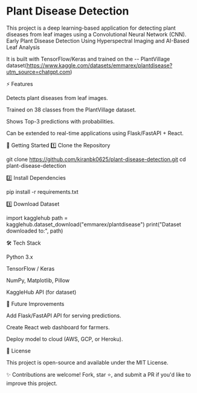 # Plant Disease Detection

This project is a deep learning-based application for detecting plant diseases from leaf images using a Convolutional Neural Network (CNN).
 Early Plant Disease Detection Using Hyperspectral  Imaging and AI-Based Leaf Analysis

It is built with TensorFlow/Keras and trained on the -- PlantVillage dataset(https://www.kaggle.com/datasets/emmarex/plantdisease?utm_source=chatgpt.com)



⚡ Features

Detects plant diseases from leaf images.

Trained on 38 classes from the PlantVillage dataset.

Shows Top-3 predictions with probabilities.

Can be extended to real-time applications using Flask/FastAPI + React.



🚀 Getting Started
1️⃣ Clone the Repository

git clone https://github.com/kiranbk0625/plant-disease-detection.git
cd plant-disease-detection

2️⃣ Install Dependencies

pip install -r requirements.txt

3️⃣ Download Dataset

import kagglehub
path = kagglehub.dataset_download("emmarex/plantdisease")
print("Dataset downloaded to:", path)


🛠 Tech Stack

Python 3.x

TensorFlow / Keras

NumPy, Matplotlib, Pillow

KaggleHub API (for dataset)

🔮 Future Improvements

Add Flask/FastAPI API for serving predictions.

Create React web dashboard for farmers.

Deploy model to cloud (AWS, GCP, or Heroku).

📜 License

This project is open-source and available under the MIT License.

✨ Contributions are welcome! Fork, star ⭐, and submit a PR if you'd like to improve this project.
